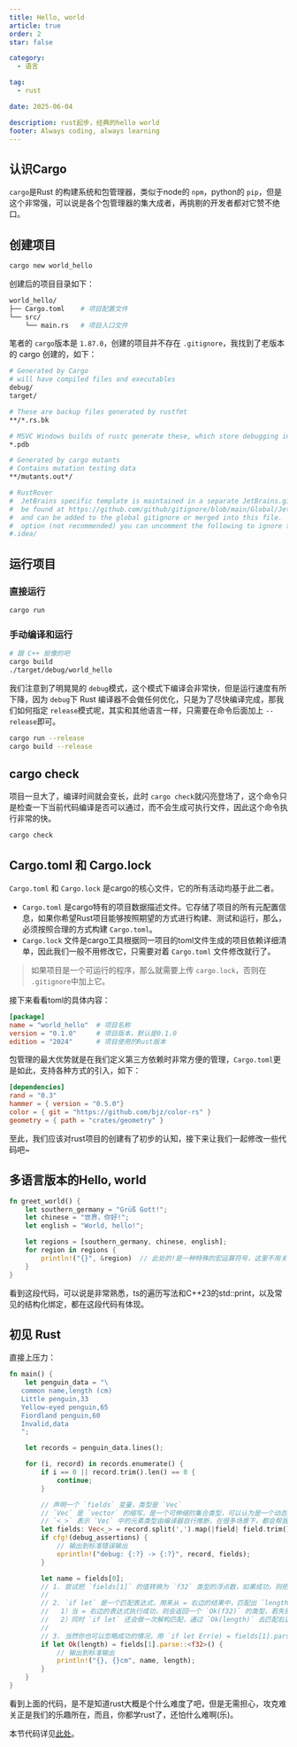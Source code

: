 ```yaml
---
title: Hello, world
article: true
order: 2
star: false

category:
  - 语言

tag:
  - rust

date: 2025-06-04

description: rust起步，经典的hello world
footer: Always coding, always learning
---
```


<!-- more -->

## 认识Cargo

`cargo`是Rust 的构建系统和包管理器，类似于node的 `npm`，python的 `pip`，但是这个非常强，可以说是各个包管理器的集大成者，再挑剔的开发者都对它赞不绝口。

## 创建项目

```bash
cargo new world_hello
```

创建后的项目目录如下：

```bash
world_hello/
├── Cargo.toml    # 项目配置文件
└── src/
    └── main.rs   # 项目入口文件
```

笔者的 `cargo`版本是 `1.87.0`，创建的项目并不存在 `.gitignore`，我找到了老版本的 cargo 创建的，如下：

```bash
# Generated by Cargo
# will have compiled files and executables
debug/
target/

# These are backup files generated by rustfmt
**/*.rs.bk

# MSVC Windows builds of rustc generate these, which store debugging information
*.pdb

# Generated by cargo mutants
# Contains mutation testing data
**/mutants.out*/

# RustRover
#  JetBrains specific template is maintained in a separate JetBrains.gitignore that can
#  be found at https://github.com/github/gitignore/blob/main/Global/JetBrains.gitignore
#  and can be added to the global gitignore or merged into this file.  For a more nuclear
#  option (not recommended) you can uncomment the following to ignore the entire idea folder.
#.idea/
```

## 运行项目

### 直接运行

```bash
cargo run
```

### 手动编译和运行

```bash
# 跟 C++ 挺像的吧
cargo build
./target/debug/world_hello
```

我们注意到了明晃晃的 `debug`模式，这个模式下编译会非常快，但是运行速度有所下降，因为 `debug`下 Rust 编译器不会做任何优化，只是为了尽快编译完成，那我们如何指定 `release`模式呢，其实和其他语言一样，只需要在命令后面加上 `--release`即可。

```bash
cargo run --release
cargo build --release
```

## cargo check

项目一旦大了，编译时间就会变长，此时 `cargo check`就闪亮登场了，这个命令只是检查一下当前代码编译是否可以通过，而不会生成可执行文件，因此这个命令执行非常的快。

```bash
cargo check
```

## Cargo.toml 和 Cargo.lock

`Cargo.toml` 和 `Cargo.lock` 是cargo的核心文件，它的所有活动均基于此二者。

- `Cargo.toml` 是cargo特有的项目数据描述文件。它存储了项目的所有元配置信息，如果你希望Rust项目能够按照期望的方式进行构建、测试和运行，那么，必须按照合理的方式构建 `Cargo.toml`。
- `Cargo.lock` 文件是cargo工具根据同一项目的toml文件生成的项目依赖详细清单，因此我们一般不用修改它，只需要对着 `Cargo.toml` 文件修改就行了。

> 如果项目是一个可运行的程序，那么就需要上传 `cargo.lock`，否则在 `.gitignore`中加上它。

接下来看看toml的具体内容：

```toml
[package]
name = "world_hello"  # 项目名称
version = "0.1.0"     # 项目版本，默认是0.1.0
edition = "2024"      # 项目使用的Rust版本
```

包管理的最大优势就是在我们定义第三方依赖时非常方便的管理，`Cargo.toml`更是如此，支持各种方式的引入，如下：

```toml
[dependencies]
rand = "0.3"
hammer = { version = "0.5.0"}
color = { git = "https://github.com/bjz/color-rs" }
geometry = { path = "crates/geometry" }
```

至此，我们应该对rust项目的创建有了初步的认知，接下来让我们一起修改一些代码吧~

## 多语言版本的Hello, world

```rust
fn greet_world() {
    let southern_germany = "Grüß Gott!";
    let chinese = "世界，你好!";
    let english = "World, hello!";

    let regions = [southern_germany, chinese, english];
    for region in regions {
        println!("{}", &region)  // 此处的!是一种特殊的宏运算符号，这里不用关注
    }
}
```

看到这段代码，可以说是非常熟悉，ts的遍历写法和C++23的std::print，以及常见的结构化绑定，都在这段代码有体现。

## 初见 Rust

直接上压力：

```rust
fn main() {
    let penguin_data = "\
   common name,length (cm)
   Little penguin,33
   Yellow-eyed penguin,65
   Fiordland penguin,60
   Invalid,data
   ";

    let records = penguin_data.lines();

    for (i, record) in records.enumerate() {
        if i == 0 || record.trim().len() == 0 {
            continue;
        }

        // 声明一个 `fields` 变量，类型是 `Vec`
        // `Vec` 是 `vector` 的缩写，是一个可伸缩的集合类型，可以认为是一个动态数组
        // `<_>` 表示 `Vec` 中的元素类型由编译器自行推断，在很多场景下，都会帮我们省却不少功夫
        let fields: Vec<_> = record.split(',').map(|field| field.trim()).collect();
        if cfg!(debug_assertions) {
            // 输出到标准错误输出
            eprintln!("debug: {:?} -> {:?}", record, fields);
        }

        let name = fields[0];
        // 1. 尝试把 `fields[1]` 的值转换为 `f32` 类型的浮点数，如果成功，则把 `f32` 值赋给 `length` 变量
        //
        // 2. `if let` 是一个匹配表达式，用来从 = 右边的结果中，匹配出 `length` 的值：
        //   1）当 = 右边的表达式执行成功，则会返回一个 `Ok(f32)` 的类型，若失败，则会返回一个 `Err(e)` 类型，`if let` 的作用就是仅匹配 `Ok` 也就是成功的情况，如果是错误，就直接忽略
        //   2）同时 `if let` 还会做一次解构匹配，通过 `Ok(length)` 去匹配右边的 `Ok(f32)`，最终把相应的 `f32` 值赋给 `length`
        //
        // 3. 当然你也可以忽略成功的情况，用 `if let Err(e) = fields[1].parse::<f32>() {...}` 匹配出错误，然后打印出来，但是没啥卵用
        if let Ok(length) = fields[1].parse::<f32>() {
            // 输出到标准输出
            println!("{}, {}cm", name, length);
        }
    }
}
```

看到上面的代码，是不是知道rust大概是个什么难度了吧，但是无需担心，攻克难关正是我们的乐趣所在，而且，你都学rust了，还怕什么难啊(乐)。

本节代码详见[此处](https://github.com/KBchulan/ClBlogs-Src/blob/main/blogs-main/rust/world_hello/src/main.rs)。
